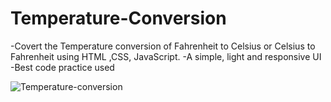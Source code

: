 # Temperature-Conversion

-Covert the Temperature conversion of Fahrenheit to Celsius or  Celsius to Fahrenheit using  HTML ,CSS, JavaScript.
-A simple, light and responsive UI
-Best code practice used

![Temperature-conversion](https://user-images.githubusercontent.com/102934270/201960312-7b44f3fd-cc5f-485e-a1ea-150d3a820081.gif)
